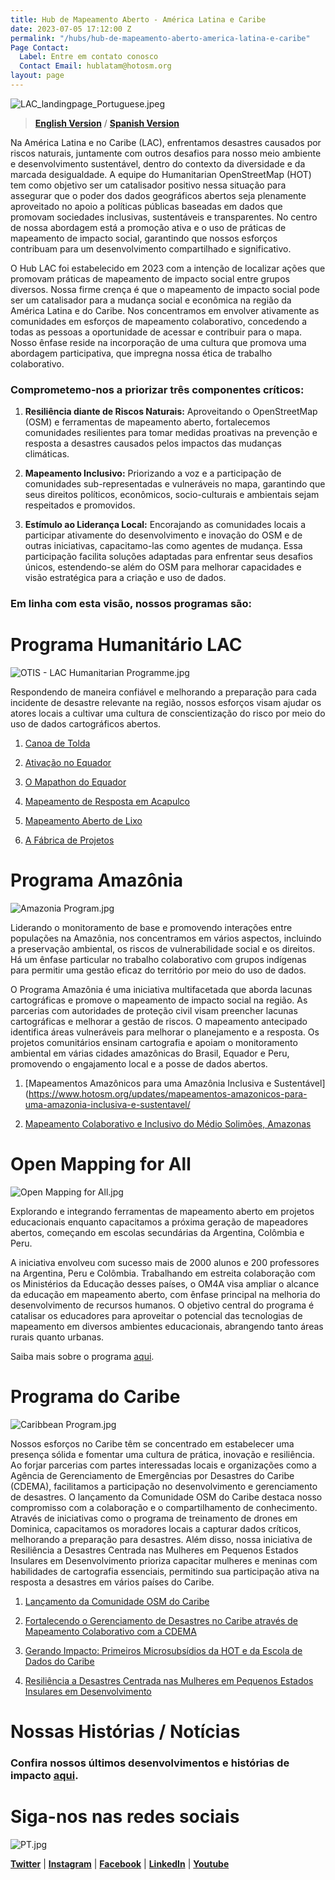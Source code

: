 ```yaml
---
title: Hub de Mapeamento Aberto - América Latina e Caribe
date: 2023-07-05 17:12:00 Z
permalink: "/hubs/hub-de-mapeamento-aberto-america-latina-e-caribe"
Page Contact:
  Label: Entre em contato conosco
  Contact Email: hublatam@hotosm.org
layout: page
---
```


![LAC_landingpage_Portuguese.jpeg](https://cdn.hotosm.org/website/LAC_landingpage_Portuguese.jpeg)

> **[English Version](https://www.hotosm.org/hubs/open-mapping-hub-latin-america-and-the-caribbean/)** / **[Spanish Version](https://www.hotosm.org/hubs/hub-mapeo-abierto-latam-caribe/)** 

Na América Latina e no Caribe (LAC), enfrentamos desastres causados por riscos naturais, juntamente com outros desafios para nosso meio ambiente e desenvolvimento sustentável, dentro do contexto da diversidade e da marcada desigualdade. A equipe do Humanitarian OpenStreetMap (HOT) tem como objetivo ser um catalisador positivo nessa situação para assegurar que o poder dos dados geográficos abertos seja plenamente aproveitado no apoio a políticas públicas baseadas em dados que promovam sociedades inclusivas, sustentáveis e transparentes. No centro de nossa abordagem está a promoção ativa e o uso de práticas de mapeamento de impacto social, garantindo que nossos esforços contribuam para um desenvolvimento compartilhado e significativo.

O Hub LAC foi estabelecido em 2023 com a intenção de localizar ações que promovam práticas de mapeamento de impacto social entre grupos diversos. Nossa firme crença é que o mapeamento de impacto social pode ser um catalisador para a mudança social e econômica na região da América Latina e do Caribe. Nos concentramos em envolver ativamente as comunidades em esforços de mapeamento colaborativo, concedendo a todas as pessoas a oportunidade de acessar e contribuir para o mapa. Nosso ênfase reside na incorporação de uma cultura que promova uma abordagem participativa, que impregna nossa ética de trabalho colaborativo.

### **Comprometemo-nos a priorizar três componentes críticos:**

1. **Resiliência diante de Riscos Naturais:** Aproveitando o OpenStreetMap (OSM) e ferramentas de mapeamento aberto, fortalecemos comunidades resilientes para tomar medidas proativas na prevenção e resposta a desastres causados pelos impactos das mudanças climáticas.

2. **Mapeamento Inclusivo:** Priorizando a voz e a participação de comunidades sub-representadas e vulneráveis no mapa, garantindo que seus direitos políticos, econômicos, socio-culturais e ambientais sejam respeitados e promovidos.

3. **Estímulo ao Liderança Local:** Encorajando as comunidades locais a participar ativamente do desenvolvimento e inovação do OSM e de outras iniciativas, capacitamo-las como agentes de mudança. Essa participação facilita soluções adaptadas para enfrentar seus desafios únicos, estendendo-se além do OSM para melhorar capacidades e visão estratégica para a criação e uso de dados.

### **Em linha com esta visão, nossos programas são:**

# Programa Humanitário LAC

![OTIS - LAC Humanitarian Programme.jpg](/uploads/OTIS%20-%20LAC%20Humanitarian%20Programme.jpg)

Respondendo de maneira confiável e melhorando a preparação para cada incidente de desastre relevante na região, nossos esforços visam ajudar os atores locais a cultivar uma cultura de conscientização do risco por meio do uso de dados cartográficos abertos.

1. [Canoa de Tolda](https://www.hotosm.org/projects/canoa-de-tolda-0a2b5e/)

2. [Ativação no Equador](https://www.hotosm.org/projects/mapeo-de-volcanes-en-ecuador/)

3. [O Mapathon do Equador](https://www.hotosm.org/updates/El-mapeo-como-respuesta-al-desastre-en-Esmeraldas-Ecuador/)

4. [Mapeamento de Resposta em Acapulco](https://www.hotosm.org/projects/activacion-por-el-huracan-otis/)

5. [Mapeamento Aberto de Lixo](https://www.hotosm.org/updates/mapeo-participativo-de-desechos-un-esfuerzo-continuo-para-el-desarrollo-sostenible/)

6. [A Fábrica de Projetos](https://www.hotosm.org/projects/la-fabrica-de-proyectos/)

# Programa Amazônia

![Amazonia Program.jpg](/uploads/Amazonia%20Program.jpg)

Liderando o monitoramento de base e promovendo interações entre populações na Amazônia, nos concentramos em vários aspectos, incluindo a preservação ambiental, os riscos de vulnerabilidade social e os direitos. Há um ênfase particular no trabalho colaborativo com grupos indígenas para permitir uma gestão eficaz do território por meio do uso de dados.

O Programa Amazônia é uma iniciativa multifacetada que aborda lacunas cartográficas e promove o mapeamento de impacto social na região. As parcerias com autoridades de proteção civil visam preencher lacunas cartográficas e melhorar a gestão de riscos. O mapeamento antecipado identifica áreas vulneráveis para melhorar o planejamento e a resposta. Os projetos comunitários ensinam cartografia e apoiam o monitoramento ambiental em várias cidades amazônicas do Brasil, Equador e Peru, promovendo o engajamento local e a posse de dados abertos.

1. [Mapeamentos Amazônicos para uma Amazônia Inclusiva e Sustentável](https://www.hotosm.org/updates/mapeamentos-amazonicos-para-uma-amazonia-inclusiva-e-sustentavel/

2. [Mapeamento Colaborativo e Inclusivo do Médio Solimões, Amazonas](https://www.hotosm.org/projects/collaborative-and-inclusive-mapping-of-the-middle-solimoes/)

# Open Mapping for All

![Open Mapping for All.jpg](/uploads/Open%20Mapping%20for%20All.jpg)

Explorando e integrando ferramentas de mapeamento aberto em projetos educacionais enquanto capacitamos a próxima geração de mapeadores abertos, começando em escolas secundárias da Argentina, Colômbia e Peru.

A iniciativa envolveu com sucesso mais de 2000 alunos e 200 professores na Argentina, Peru e Colômbia. Trabalhando em estreita colaboração com os Ministérios da Educação desses países, o OM4A visa ampliar o alcance da educação em mapeamento aberto, com ênfase principal na melhoria do desenvolvimento de recursos humanos. O objetivo central do programa é catalisar os educadores para aproveitar o potencial das tecnologias de mapeamento em diversos ambientes educacionais, abrangendo tanto áreas rurais quanto urbanas.

Saiba mais sobre o programa [aqui](https://www.hotosm.org/projects/open-mapping-for-all/).

# Programa do Caribe

![Caribbean Program.jpg](/uploads/Caribbean%20Program.jpg)

Nossos esforços no Caribe têm se concentrado em estabelecer uma presença sólida e fomentar uma cultura de prática, inovação e resiliência. Ao forjar parcerias com partes interessadas locais e organizações como a Agência de Gerenciamento de Emergências por Desastres do Caribe (CDEMA), facilitamos a participação no desenvolvimento e gerenciamento de desastres. O lançamento da Comunidade OSM do Caribe destaca nosso compromisso com a colaboração e o compartilhamento de conhecimento. Através de iniciativas como o programa de treinamento de drones em Dominica, capacitamos os moradores locais a capturar dados críticos, melhorando a preparação para desastres. Além disso, nossa iniciativa de Resiliência a Desastres Centrada nas Mulheres em Pequenos Estados Insulares em Desenvolvimento prioriza capacitar mulheres e meninas com habilidades de cartografia essenciais, permitindo sua participação ativa na resposta a desastres em vários países do Caribe.

1. [Lançamento da Comunidade OSM do Caribe](https://www.hotosm.org/updates/is-the-caribbean-open-mapping-community-poised-to-map-its-way-to-greater-disaster-resilience/)

2. [Fortalecendo o Gerenciamento de Desastres no Caribe através de Mapeamento Colaborativo com a CDEMA](https://www.hotosm.org/updates/hot-and-cdema-sign-agreement-to-enhance-disaster-management-in-the-caribbean-with-collaborative-mapping/)

3. [Gerando Impacto: Primeiros Microsubsídios da HOT e da Escola de Dados do Caribe](https://www.hotosm.org/updates/catalyzing-impact-inaugural-micro-grants-by-hot-and-csod/)

4. [Resiliência a Desastres Centrada nas Mulheres em Pequenos Estados Insulares em Desenvolvimento](https://www.hotosm.org/projects/women-centered-disaster-resilience-in-small-island-developing-states-trinidad-and-tobago/)

# Nossas Histórias / Notícias

### Confira nossos últimos desenvolvimentos e histórias de impacto [aqui](https://www.hotosm.org/projects/publicacoes/).

# Siga-nos nas redes sociais

![PT.jpg](/uploads/PT.jpg)

**[Twitter](https://twitter.com/MapHubLAC)** | **[Instagram](https://www.instagram.com/maphublac/)** | **[Facebook](https://www.facebook.com/MapHubLAC)** | **[LinkedIn](https://www.linkedin.com/showcase/maphublac)** | **[Youtube](https://www.youtube.com/channel/UCTH6Z_QODJ4NmmBmubS68VA)**